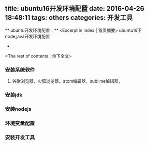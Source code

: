 title: ubuntu16开发环境配置
date: 2016-04-26 18:48:11
tags: others
categories: 开发工具
---
** ubuntu开发环境配置：** <Excerpt in index | 首页摘要>
    ubuntu16下node,java开发环境配置
+ <!-- more -->
<The rest of contents | 余下全文>

### 安装系统软件
1. 谷歌浏览器，火狐浏览器，atom编辑器，sublime编辑器，

### 安装jdk

### 安装nodejs

### 环境变量配置

### 安装开发工具

###

###
